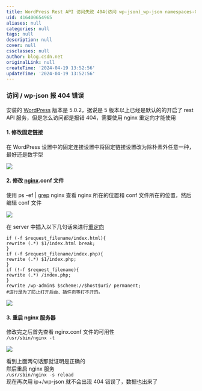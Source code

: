 ```yaml
---
title: WordPress Rest API 访问失败 404(访问 wp-json)_wp-json namespaces-CSDN 博客
uid: 416400654965
aliases: null
categories: null
tags: null
description: null
cover: null
cssclasses: null
author: blog.csdn.net
originalLink: null
createTime: '2024-04-19 13:52:56'
updateTime: '2024-04-19 13:52:56'
---
```


### 访问 / wp-json 报 404 错误

安装的 [WordPress](https://so.csdn.net/so/search?q=WordPress&spm=1001.2101.3001.7020) 版本是 5.0.2，据说是 5 版本以上已经是默认的的开启了 rest API 服务，但是怎么访问都是报错 404，需要使用 nginx 重定向才能使用

#### 1. 修改固定链接

在 WordPress 设置中的固定连接设置中将固定链接设置改为除朴素外任意一种，最好还是数字型  

![](https://img-blog.csdnimg.cn/20200706220856430.png?x-oss-process=image/watermark,type_ZmFuZ3poZW5naGVpdGk,shadow_10,text_aHR0cHM6Ly9ibG9nLmNzZG4ubmV0L215NDY2ODc5MTY4,size_16,color_FFFFFF,t_70#pic_center)

#### 2. 修改 [nginx](https://so.csdn.net/so/search?q=nginx&spm=1001.2101.3001.7020).conf 文件

使用 ps -ef | [grep](https://so.csdn.net/so/search?q=grep&spm=1001.2101.3001.7020) nginx 查看 nginx 所在的位置和 conf 文件所在的位置，然后编辑 conf 文件  

![](https://img-blog.csdnimg.cn/20200706220923872.png?x-oss-process=image/watermark,type_ZmFuZ3poZW5naGVpdGk,shadow_10,text_aHR0cHM6Ly9ibG9nLmNzZG4ubmV0L215NDY2ODc5MTY4,size_16,color_FFFFFF,t_70#pic_center)

  
在 server 中插入以下几句话来进行[重定向](https://so.csdn.net/so/search?q=%E9%87%8D%E5%AE%9A%E5%90%91&spm=1001.2101.3001.7020)

```
if (-f $request_filename/index.html){
rewrite (.*) $1/index.html break;
}
if (-f $request_filename/index.php){
rewrite (.*) $1/index.php;
}
if (!-f $request_filename){
rewrite (.*) /index.php;
}
rewrite /wp-admin$ $scheme://$host$uri/ permanent;
#这行是为了防止打开后台、插件页等打不开的。

```

![](https://img-blog.csdnimg.cn/20200706221049457.png?x-oss-process=image/watermark,type_ZmFuZ3poZW5naGVpdGk,shadow_10,text_aHR0cHM6Ly9ibG9nLmNzZG4ubmV0L215NDY2ODc5MTY4,size_16,color_FFFFFF,t_70#pic_center)

#### 3. 重启 nginx 服务器

修改完之后首先查看 nginx.conf 文件的可用性  
`/usr/sbin/nginx -t`  

![](https://img-blog.csdnimg.cn/20200706220954416.png#pic_center)

  
看到上面两句话那就证明是正确的  
然后重启 nginx 服务  
`/usr/sbin/nginx -s reload`  
现在再次用 ip+/wp-json 就不会出现 404 错误了，数据也出来了
